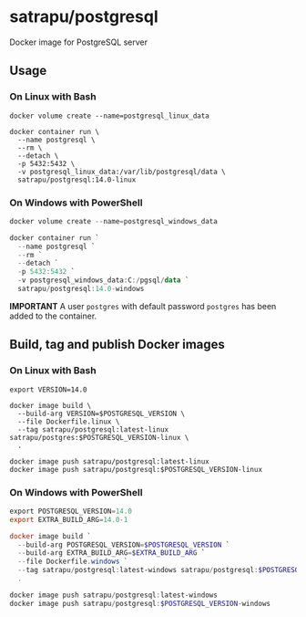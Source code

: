 # satrapu/postgresql

Docker image for PostgreSQL server

## Usage

### On Linux with Bash

```shell
docker volume create --name=postgresql_linux_data

docker container run \
  --name postgresql \
  --rm \
  --detach \
  -p 5432:5432 \
  -v postgresql_linux_data:/var/lib/postgresql/data \
  satrapu/postgresql:14.0-linux
```

### On Windows with PowerShell

```powershell
docker volume create --name=postgresql_windows_data

docker container run `
  --name postgresql `
  --rm `
  --detach `
  -p 5432:5432 `
  -v postgresql_windows_data:C:/pgsql/data `
  satrapu/postgresql:14.0-windows
```

**IMPORTANT** A user `postgres` with default password `postgres` has been added to the container.

## Build, tag and publish Docker images

### On Linux with Bash

```shell
export VERSION=14.0

docker image build \
  --build-arg VERSION=$POSTGRESQL_VERSION \
  --file Dockerfile.linux \
  --tag satrapu/postgresql:latest-linux satrapu/postgres:$POSTGRESQL_VERSION-linux \
  .

docker image push satrapu/postgresql:latest-linux
docker image push satrapu/postgresql:$POSTGRESQL_VERSION-linux
```

### On Windows with PowerShell

```powershell
export POSTGRESQL_VERSION=14.0
export EXTRA_BUILD_ARG=14.0-1

docker image build `
  --build-arg POSTGRESQL_VERSION=$POSTGRESQL_VERSION `
  --build-arg EXTRA_BUILD_ARG=$EXTRA_BUILD_ARG `
  --file Dockerfile.windows `
  --tag satrapu/postgresql:latest-windows satrapu/postgresql:$POSTGRESQL_VERSION-windows `
  .

docker image push satrapu/postgresql:latest-windows
docker image push satrapu/postgresql:$POSTGRESQL_VERSION-windows
```
